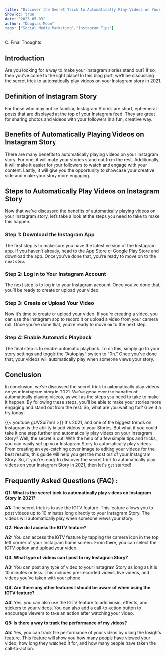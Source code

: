 ```yaml
---
title: "Discover the Secret Trick to Automatically Play Videos on Your Instagram Story in 2021!"
ShowToc: true 
date: "2023-05-03"
author: "Douglas Moon" 
tags: ["Social Media Marketing","Instagram Tips"]
---
```

C. Final Thoughts

## Introduction

Are you looking for a way to make your Instagram stories stand out? If so, then you’ve come to the right place! In this blog post, we’ll be discussing the secret trick to automatically play videos on your Instagram story in 2021.

## Definition of Instagram Story

For those who may not be familiar, Instagram Stories are short, ephemeral posts that are displayed at the top of your Instagram feed. They are great for sharing photos and videos with your followers in a fun, creative way.

## Benefits of Automatically Playing Videos on Instagram Story

There are many benefits to automatically playing videos on your Instagram story. For one, it will make your stories stand out from the rest. Additionally, it will make it easier for your followers to watch and engage with your content. Lastly, it will give you the opportunity to showcase your creative side and make your story more engaging.

## Steps to Automatically Play Videos on Instagram Story

Now that we’ve discussed the benefits of automatically playing videos on your Instagram story, let’s take a look at the steps you need to take to make this happen.

### Step 1: Download the Instagram App

The first step is to make sure you have the latest version of the Instagram app. If you haven’t already, head to the App Store or Google Play Store and download the app. Once you’ve done that, you’re ready to move on to the next step.

### Step 2: Log in to Your Instagram Account

The next step is to log in to your Instagram account. Once you’ve done that, you’ll be ready to create or upload your video.

### Step 3: Create or Upload Your Video

Now it’s time to create or upload your video. If you’re creating a video, you can use the Instagram app to record it or upload a video from your camera roll. Once you’ve done that, you’re ready to move on to the next step.

### Step 4: Enable Automatic Playback

The final step is to enable automatic playback. To do this, simply go to your story settings and toggle the “Autoplay” switch to “On.” Once you’ve done that, your videos will automatically play when someone views your story.

## Conclusion

In conclusion, we’ve discussed the secret trick to automatically play videos on your Instagram story in 2021. We’ve gone over the benefits of automatically playing videos, as well as the steps you need to take to make it happen. By following these steps, you’ll be able to make your stories more engaging and stand out from the rest. So, what are you waiting for? Give it a try today!

{{< youtube gUVSui7nnlI >}} 
It's 2021, and one of the biggest trends on Instagram is the ability to add videos to your Stories. But what if you could take it one step further and automatically play videos on your Instagram Story? Well, the secret is out! With the help of a few simple tips and tricks, you can easily set up your Instagram Story to automatically play videos. From creating an eye-catching cover image to editing your videos for the best results, this guide will help you get the most out of your Instagram Story. So, if you're ready to discover the secret trick to automatically play videos on your Instagram Story in 2021, then let's get started!

## Frequently Asked Questions (FAQ) :
**Q1: What is the secret trick to automatically play videos on Instagram Story in 2021?**

**A1:** The secret trick is to use the IGTV feature. This feature allows you to post videos up to 10 minutes long directly to your Instagram Story. The videos will automatically play when someone views your story. 

**Q2: How do I access the IGTV feature?**

**A2:** You can access the IGTV feature by tapping the camera icon in the top left corner of your Instagram home screen. From there, you can select the IGTV option and upload your video. 

**Q3: What type of videos can I post to my Instagram Story?**

**A3:** You can post any type of video to your Instagram Story as long as it is 10 minutes or less. This includes pre-recorded videos, live videos, and videos you’ve taken with your phone. 

**Q4: Are there any other features I should be aware of when using the IGTV feature?**

**A4:** Yes, you can also use the IGTV feature to add music, effects, and stickers to your videos. You can also add a call-to-action button to encourage viewers to take an action after watching your video. 

**Q5: Is there a way to track the performance of my videos?**

**A5:** Yes, you can track the performance of your videos by using the Insights feature. This feature will show you how many people have viewed your video, how long they watched it for, and how many people have taken the call-to-action.


